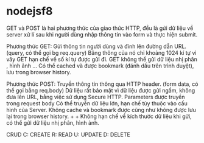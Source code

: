 # nodejsf8

GET và POST là hai phương thức của giao thức HTTP, đều là gửi dữ liệu về server xử lí sau khi người dùng nhập thông tin vào form và thực hiện submit.

Phương thức GET:
Gửi thông tin người dùng và đính lên đường dẫn URL. (query, có thể gọi bg req.query)
Băng thông của nó chỉ khoảng 1024 kí tự vì vây GET hạn chế về số kí tự được gửi đi.
GET không thể gửi dữ liệu nhị phân , hình ảnh ...
Có thể cached và được bookmark (đánh dấu trên trình duyệt), lưu trong browser history.

Phương thức POST:
Truyền thông tin thông qua HTTP header. (form data, có thể gọi bằng req.body)
Dữ liệu rất bảo mật vì dữ liệu được gửi ngầm, không đưa lên URL, bằng việc sử dụng Secure HTTP.
Parameters được truyền trong request body
Có thể truyền dữ liệu lớn, hạn chế tùy thuộc vào cấu hình của Server.
Không cache và bookmark được cũng như không được lưu lại trong browser history. + + Không hạn chế về kích thước dữ liệu khi gửi, có thể gửi dữ liệu nhị phân, hình ảnh.

CRUD
C: CREATE
R: READ
U: UPDATE
D: DELETE